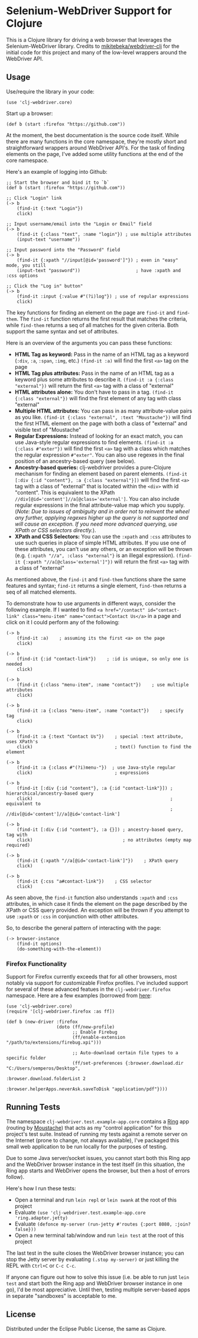 # Selenium-WebDriver Support for Clojure

This is a Clojure library for driving a web browser that leverages the Selenium-WebDriver library. Credits to [mikitebeka/webdriver-clj][webdriver-orig] for the initial code for this project and many of the low-level wrappers around the WebDriver API.

## Usage

Use/require the library in your code:

    (use 'clj-webdriver.core)

Start up a browser:

    (def b (start :firefox "https://github.com"))

At the moment, the best documentation is the source code itself. While there are many functions in the core namespace, they're mostly short and straightforward wrappers around WebDriver API's. For the task of finding elements on the page, I've added some utility functions at the end of the core namespace.

Here's an example of logging into Github:

    ;; Start the browser and bind it to `b`
    (def b (start :firefox "https://github.com"))
    
    ;; Click "Login" link
    (-> b
        (find-it {:text "Login"})
        click)
    
    ;; Input username/email into the "Login or Email" field
    (-> b
        (find-it {:class "text", :name "login"}) ; use multiple attributes
        (input-text "username"))
    
    ;; Input password into the "Password" field
    (-> b
        (find-it {:xpath "//input[@id='password']"}) ; even in "easy" mode, you still
        (input-text "password"))                     ; have :xpath and :css options
    
    ;; Click the "Log in" button"
    (-> b
        (find-it :input {:value #"(?i)log"}) ; use of regular expressions
        click)                         

The key functions for finding an element on the page are `find-it` and `find-them`. The `find-it` function returns the first result that matches the criteria, while `find-them` returns a seq of all matches for the given criteria. Both support the same syntax and set of attributes.

Here is an overview of the arguments you can pass these functions:

* **HTML Tag as keyword:** Pass in the name of an HTML tag as a keyword (`:div`, `:a`, `:span`, `:img`, etc.) `(find-it :a)` will find the first `<a>` tag on the page
* **HTML Tag plus attributes:** Pass in the name of an HTML tag as a keyword plus some attributes to describe it. `(find-it :a {:class "external"})` will return the first `<a>` tag with a class of "external"
* **HTML attributes alone:** You don't have to pass in a tag. `(find-it {:class "external"})` will find the first element of any tag with class "external"
* **Multiple HTML attributes:** You can pass in as many attribute-value pairs as you like. `(find-it {:class "external", :text "Moustache"})` will find the first HTML element on the page with both a class of "external" and visible text of "Moustache"
* **Regular Expressions:** Instead of looking for an exact match, you can use Java-style regular expressions to find elements. `(find-it :a {:class #"exter"})` will find the first `<a>` tag with a class which matches the regular expression `#"exter"`. You can also use regexes in the final position of an ancestry-based query (see below).
* **Ancestry-based queries:** clj-webdriver provides a pure-Clojure mechanism for finding an element based on parent elements. `(find-it [:div {:id "content"}, :a {:class "external"}])` will find the first `<a>` tag with a class of "external" that is located within the `<div>` with id "content". This is equivalent to the XPath `//div[@id='content']//a[@class='external']`. You can also include regular expressions in the final attribute-value map which you supply. (*Note: Due to issues of ambiguity and in order not to reinvent the wheel any further, applying regexes higher up the query is not supported and will cause an exception. If you need more advanced querying, use XPath or CSS selectors directly.*). 
* **XPath and CSS Selectors:** You can use the `:xpath` and `:css` attributes to use such queries in place of simple HTML attributes. If you use one of these attributes, you can't use any others, or an exception will be thrown (e.g. `{:xpath "//a", :class "external"}` is an illegal expression). `(find-it {:xpath "//a[@class='external']"})` will return the first `<a>` tag with a class of "external"

As mentioned above, the `find-it` and `find-them` functions share the same features and syntax; `find-it` returns a single element, `find-them` returns a seq of all matched elements.

To demonstrate how to use arguments in different ways, consider the following example. If I wanted to find `<a href="/contact" id="contact-link" class="menu-item" name="contact">Contact Us</a>` in a page and click on it I could perform any of the following:

    (-> b
        (find-it :a)    ; assuming its the first <a> on the page
        click)
    
    (-> b
        (find-it {:id "contact-link"})    ; :id is unique, so only one is needed
        click)
    
    (-> b
        (find-it {:class "menu-item", :name "contact"})    ; use multiple attributes
        click)
    
    (-> b
        (find-it :a {:class "menu-item", :name "contact"})    ; specify tag
        click)
    
    (-> b
        (find-it :a {:text "Contact Us"})    ; special :text attribute, uses XPath's
        click)                               ; text() function to find the element
    
    (-> b
        (find-it :a {:class #"(?i)menu-"})  ; use Java-style regular
        click)                               ; expressions
    
    (-> b
        (find-it [:div {:id "content"}, :a {:id "contact-link"}]) ; hierarchical/ancestry-based query
        click)                                                    ; equivalent to
                                                                  ; //div[@id='content']//a[@id='contact-link']
    
    (-> b
        (find-it [:div {:id "content"}, :a {}]) ; ancestry-based query, tag with
        click)                                  ; no attributes (empty map required)
    
    (-> b
        (find-it {:xpath "//a[@id='contact-link']"})    ; XPath query
        click)
    
    (-> b
        (find-it {:css "a#contact-link"})    ; CSS selector
        click)

As seen above, the `find-it` function also understands `:xpath` and `:css` attributes, in which case it finds the element on the page described by the XPath or CSS query provided. An exception will be thrown if you attempt to use `:xpath` or `:css` in conjunction with other attributes.

So, to describe the general pattern of interacting with the page:

    (-> browser-instance
        (find-it options)
        (do-something-with-the-element))

### Firefox Functionality

Support for Firefox currently exceeds that for all other browsers, most notably via support for customizable Firefox profiles. I've included support for several of these advanced featues in the `clj-webdriver.firefox` namespace. Here are a few examples (borrowed from [here][wd-ruby-bindings]:

    (use 'clj-webdriver.core)
    (require '[clj-webdriver.firefox :as ff])
    
    (def b (new-driver :firefox
                       (doto (ff/new-profile)
                             ;; Enable Firebug
                             (ff/enable-extension "/path/to/extensions/firebug.xpi")))
                             
                             ;; Auto-download certain file types to a specific folder
                             (ff/set-preferences {:browser.download.dir "C:/Users/semperos/Desktop",
                                                  :browser.download.folderList 2
                                                  :browser.helperApps.neverAsk.saveToDisk "application/pdf"})))
    
                                  

## Running Tests

The namespace `clj-webdriver.test.example-app.core` contains a [Ring][ring-github] app (routing by [Moustache][moustache-github]) that acts as my "control application" for this project's test suite. Instead of running my tests against a remote server on the Internet (prone to change, not always available), I've packaged this small web application to be run locally for the purposes of testing.

Due to some Java server/socket issues, you cannot start both this Ring app and the WebDriver browser instance in the test itself (in this situation, the Ring app starts and WebDriver opens the browser, but then a host of errors follow).

Here's how I run these tests:

* Open a terminal and run `lein repl` or `lein swank` at the root of this project
* Evaluate `(use 'clj-webdriver.test.example-app.core 'ring.adapter.jetty)`
* Evaluate `(defonce my-server (run-jetty #'routes {:port 8080, :join? false}))`
* Open a new terminal tab/window and run `lein test` at the root of this project

The last test in the suite closes the WebDriver browser instance; you can stop the Jetty server by evaluating `(.stop my-server)` or just killing the REPL with `Ctrl+C` or `C-c C-c`.

If anyone can figure out how to solve this issue (i.e. be able to run just `lein test` and start both the Ring app and WebDriver browser instance in one go), I'd be most appreciative. Until then, testing multiple server-based apps in separate "sandboxes" is acceptable to me.

## License

Distributed under the Eclipse Public License, the same as Clojure.

[webdriver-orig]: https://github.com/mikitebeka/webdriver-clj
[ring-github]: https://github.com/mmcgrana/ring
[moustache-github]: https://github.com/cgrand/moustache
[wd-ruby-bindings]: http://code.google.com/p/selenium/wiki/RubyBindings
